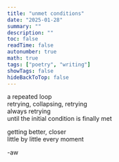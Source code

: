 ```yaml
---
title: "unmet conditions"
date: "2025-01-28"
summary: ""
description: ""
toc: false
readTime: false
autonumber: true
math: true
tags: ["poetry", "writing"]
showTags: false
hideBackToTop: false
---
```


a repeated loop  
retrying, collapsing, retrying  
always retrying  
until the initial condition is finally met  
  
getting better, closer  
little by little every moment  
  
-aw